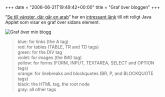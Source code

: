+++
date = "2006-06-21T19:49:42+00:00"
title = "Graf över bloggen"
+++

&#8220;[Se till vänster, där går en arab][1]&#8221; har en [intressant länk][2] till ett roligt Java Applet som visar en graf över sidans element.

<img id="image81" src="http://cdn.junkpile.se/2006/06/graf_blogg.gif" alt="Graf över min blogg" />

> blue: for links (the A tag)  
> red: for tables (TABLE, TR and TD tags)  
> green: for the DIV tag  
> violet: for images (the IMG tag)  
> yellow: for forms (FORM, INPUT, TEXTAREA, SELECT and OPTION tags)  
> orange: for linebreaks and blockquotes (BR, P, and BLOCKQUOTE tags)  
> black: the HTML tag, the root node  
> gray: all other tags

<small></small>

 [1]: http://www.tmn.nu/blog/?p=407
 [2]: http://www.aharef.info/static/htmlgraph/
